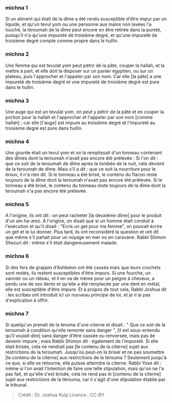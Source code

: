 
### michna 1
Si un aliment qui était de la dîme a été rendu susceptible d'être impur par un liquide, et qu'un tevul yom ou une personne aux mains non lavées l'a touché, la teroumah de la dîme peut encore en être retirée dans la pureté, puisqu'il n'a qu'une impureté de troisième degré, et qu'une impureté de troisième degré compte comme propre dans le hullin.

### michna 2
Une femme qui est tevulat yom peut pétrir de la pâte, couper la hallah, et la mettre à part, et elle doit la disposer sur un panier égyptien, ou sur un plateau, puis l'approcher et l'appeler par son nom. Car elle [la pâte] a une impureté de troisième degré et une impureté de troisième degré est pure dans le hullin.

### michna 3
Une auge qui est un tevulat yom, on peut y pétrir de la pâte et en couper la portion pour la hallah et l'approcher et l'appeler par son nom [comme hallah] ; car elle [l'auge] est impure au troisième degré et l'impureté au troisième degré est pure dans hullin.

### michna 4
Une gourde était un tevul yom et on la remplissait d'un tonneau contenant des dîmes dont la teroumah n'avait pas encore été prélevée : Si l'on dit : que ce soit de la teroumah de dîme après la tombée de la nuit, cela devient de la teroumah de dîme. Mais s'il a dit : que ce soit la nourriture pour le érouv, il n'a rien dit. Si le tonneau a été brisé, le contenu du flacon reste toujours de la dîme dont la teroumah n'avait pas encore été prélevée. Si le tonneau a été brisé, le contenu du tonneau reste toujours de la dîme dont la teroumah n'a pas encore été prélevée.

### michna 5
A l'origine, ils ont dit : on peut racheter [la deuxième dîme] pour le produit d'un am ha-arez. A l'origine, on disait que si un homme était conduit à l'exécution et qu'il disait : "Ecris un get pour ma femme", on pouvait écrire un get et le lui donner. Plus tard, ils ont reconsidéré la question et ont dit que même s'il partait pour un voyage en mer ou en caravane. Rabbi Shimon Shezuri dit : même s'il était dangereusement malade.

### michna 6
Si des fers de grappin d'Ashkelon ont été cassés mais que leurs crochets sont restés, ils restent susceptibles d'être impurs. Si une fourche, un vannier ou un râteau, et il en va de même pour un peigne à cheveux, a perdu une de ses dents et qu'elle a été remplacée par une dent en métal, elle est susceptible d'être impure. Et à propos de tout cela, Rabbi Joshua dit : les scribes ont introduit ici un nouveau principe de loi, et je n'ai pas d'explication à offrir.

### michna 7
Si quelqu'un prenait de la teruma d'une citerne et disait : " Que ce soit de la teroumah à condition qu'elle remonte sans danger ", [il est sous-entendu qu'il voulait dire] sans danger d'être cassée ou renversée, mais pas de devenir impure ; mais Rabbi Shimon dit : également de l'impureté. Si elle était brisée, cela ne rendrait pas [le contenu de la citerne] sujet aux restrictions de la teroumah. Jusqu'où peut-on la briser et ne pas soumettre [le contenu de la citerne] aux restrictions de la térouma ?  Seulement jusqu'à ce que, si elle se retourne, elle puisse atteindre la citerne. Rabbi Yose dit : même si l'on avait l'intention de faire une telle stipulation, mais qu'on ne l'a pas fait, et qu'elle s'est brisée, cela ne rend pas le [contenu de la citerne] sujet aux restrictions de la térouma, car il s'agit d'une stipulation établie par le tribunal.

>Crédit : Dr. Joshua Kulp
>Licence : CC-BY